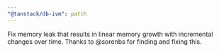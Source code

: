 ```yaml
---
"@tanstack/db-ivm": patch
---
```


Fix memory leak that results in linear memory growth with incremental changes over time. Thanks to @sorenbs for finding and fixing this.
